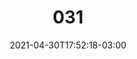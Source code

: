 ---
title: "031"
date: 2021-04-30T17:52:18-03:00
draft: false
autorias: ["Mariana Leal"]
plataformas: ["Processing"]
descricao: "Um traço caligráfico é feito ao passar por cem posições do mouse armazenadas."
autorias_url: ["www.marileal.github.io"]
url: "/formas/031"
---